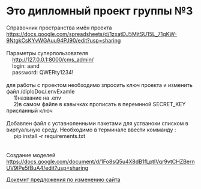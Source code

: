 # Это дипломный проект группы №3 

Справочник пространства имён проекта<br>
https://docs.google.com/spreadsheets/d/1zxatDJ5MitSU15L_71qKW-9NtgkCsKYvWGAuu94PJ90/edit?usp=sharing<br><br>
Параметры суперпользователя <br>
&nbsp;&nbsp;&nbsp;&nbsp;http://127.0.0.1:8000/cms_admin/<br>
&nbsp;&nbsp;&nbsp;&nbsp;login: aand<br>
&nbsp;&nbsp;&nbsp;&nbsp;password: QWERty1234!<br>
<br>
для работы с проектом необходимо зпросить ключ проекта и изменить файл /diploDoc/.envExamle <br>
&nbsp;&nbsp;&nbsp;&nbsp;      1)название на .env<br>
&nbsp;&nbsp;&nbsp;&nbsp;      2)в самом файле в кавычках прописать в перемнной SECRET_KEY присланный ключ <br>
<br>
Добавлен файл с уставноленными пакетами для устваноки списком в виртуальную среду. Необходимо в терминале ввести комманду : <br>&nbsp;&nbsp;&nbsp;&nbsp;  pip install -r requirements.txt<br>
<br><br>
Создание моделей
<br>
https://docs.google.com/document/d/1Fo8sQ5u4X8dB1fLptIVqr9vtCHZBernUV9lPe5fBuA4/edit?usp=sharing

<a href = 'https://docs.google.com/document/d/1SElu6Ja0KJEuuIIiV13XjbOZttSNs-7eMoCnvR3hI1g/edit?usp=sharing'>Докемнт предложения по изменению сайта</a>
